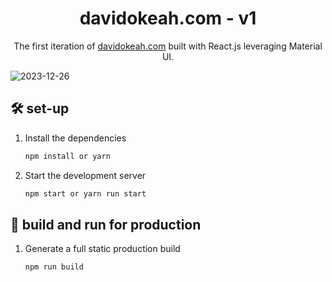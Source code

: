 <h1 align="center">
  davidokeah.com - v1
</h1>
<p align="center">
  The first iteration of <a href="https://davidokeah.com" target="_blank">davidokeah.com</a> built with React.js leveraging Material UI.
</p>

![2023-12-26](https://github.com/OkeahDavid/david/assets/82973470/ca39a242-7b7b-47a8-99d3-5f59ea748289)


## 🛠 set-up

1. Install the dependencies

   ```sh
   npm install or yarn
   ```

2. Start the development server

   ```sh
   npm start or yarn run start
   ```

## 🚀 build and run for production

1. Generate a full static production build

   ```sh
   npm run build
   ```

